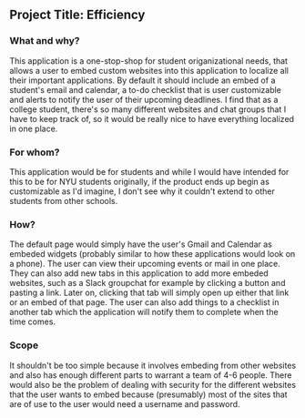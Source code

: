 ## Project Title: Efficiency

### What and why?
This application is a one-stop-shop for student origanizational needs, that allows a user to embed custom websites into this application to localize all their important applications. By default it should include an embed of a student's email and calendar, a to-do checklist that is user customizable and alerts to notify the user of their upcoming deadlines. I find that as a college student, there's so many different websites and chat groups that I have to keep track of, so it would be really nice to have everything localized in one place. 

### For whom?
This application would be for students and while I would have intended for this to be for NYU students originally, if the product ends up begin as customizable as I'd imagine, I don't see why it couldn't extend to other students from other schools.

### How?
The default page would simply have the user's Gmail and Calendar as embeded widgets (probably similar to how these applications would look on a phone). The user can view their upcoming events or mail in one place. They can also add new tabs in this application to add more embeded websites, such as a Slack groupchat for example by clicking a button and pasting a link. Later on, clicking that tab will simply open up either that link or an embed of that page. The user can also add things to a checklist in another tab which the application will notify them to complete when the time comes.

### Scope
It shouldn't be too simple because it involves embeding from other websites and also has enough different parts to warrant a team of 4-6 people. There would also be the problem of dealing with security for the different websites that the user wants to embed because (presumably) most of the sites that are of use to the user would need a username and password.
